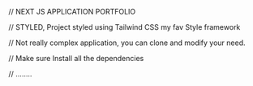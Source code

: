 <!-- This file is created by Mehrab Uddin -->

// NEXT JS APPLICATION PORTFOLIO

// STYLED, Project styled using Tailwind CSS my fav Style framework

// Not really complex application, you can clone and modify your need.

// Make sure Install all the dependencies

// ........
